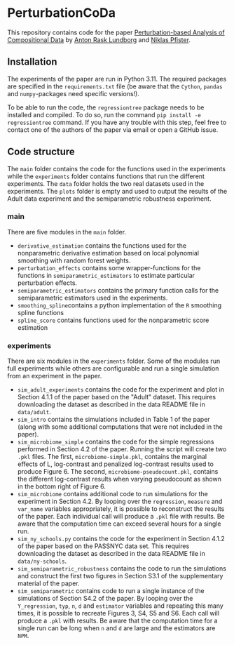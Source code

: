 # PerturbationCoDa

This repository contains code for the paper [Perturbation-based Analysis of Compositional Data](https://arxiv.org/abs/2311.18501) by [Anton Rask Lundborg](https://www.arlundborg.com/) and [Niklas Pfister](https://niklaspfister.github.io/).


## Installation
The experiments of the paper are run in Python 3.11. The required packages are specified in the `requirements.txt` file (be aware that the `Cython`, `pandas` and `numpy`-packages need specific versions!). 

To be able to run the code, the `regressiontree` package needs to be installed and compiled. To do so, run the command `pip install -e regressiontree` command. If you have any trouble with this step, feel free to contact one of the authors of the paper via email or open a GitHub issue.

## Code structure
The `main` folder contains the code for the functions used in the experiments while the `experiments` folder contains functions that run the different experiments. The `data` folder holds the two real datasets used in the experiments. The `plots` folder is empty and used to output the results of the Adult data experiment and the semiparametric robustness experiment.

### main
There are five modules in the `main` folder.

- `derivative_estimation` contains the functions used for the nonparametric derivative estimation based on local polynomial smoothing with random forest weights. 
- `perturbation_effects` contains some wrapper-functions for the functions in `semiparametric_estimators` to estimate particular perturbation effects.
- `semiparametric_estimators` contains the primary function calls for the semiparametric estimators used in the experiments.
- `smoothing_spline`contains a python implementation of the `R` smoothing spline functions
- `spline_score` contains functions used for the nonparametric score estimation

### experiments
There are six modules in the `experiments` folder. Some of the modules run full experiments while others are configurable and run a single simulation from an experiment in the paper.

- `sim_adult_experiments` contains the code for the experiment and plot in Section 4.1.1 of the paper based on the "Adult" dataset. This requires downloading the dataset as described in the data README file in `data/adult`.
- `sim_intro` contains the simulations included in Table 1 of the paper (along with some additional computations that were not included in the paper).
- `sim_microbiome_simple` contains the code for the simple regressions performed in Section 4.2 of the paper. Running the script will create two `.pkl` files. The first, `microbiome-simple.pkl`, contains the marginal effects of L, log-contrast and penalized log-contrast results used to produce Figure 6. The second, `microbiome-pseudocount.pkl`, contains the different log-contrast results when varying pseudocount as shown in the bottom right of Figure 6.
- `sim_microbiome` contains additional code to run simulations for the experiment in Section 4.2. By looping over the `regression`, `measure` and `var_name` variables appropriately, it is possible to reconstruct the results of the paper. Each individual call will produce a `.pkl` file with results. Be aware that the computation time can exceed several hours for a single run. 
- `sim_ny_schools.py` contains the code for the experiment in Section 4.1.2 of the paper based on the PASSNYC data set. This requires downloading the dataset as described in the data README file in `data/ny-schools`.
- `sim_semiparametric_robustness` contains the code to run the simulations and construct the first two figures in Section S3.1 of the supplementary material of the paper.
- `sim_semiparametric` contains code to run a single instance of the simulations of Section S4.2 of the paper. By looping over the `Y_regression`, `typ`, `n`, `d` and `estimator` variables and repeating this many times, it is possible to recreate Figures 3, S4, S5 and S6. Each call will produce a `.pkl` with results. Be aware that the computation time for a single run can be long when `n` and `d` are large and the estimators are `NPM`.


